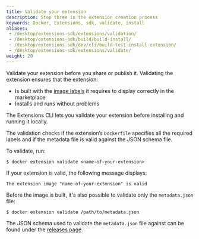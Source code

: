 ```yaml
---
title: Validate your extension
description: Step three in the extension creation process
keywords: Docker, Extensions, sdk, validate, install
aliases:
 - /desktop/extensions-sdk/extensions/validation/
 - /desktop/extensions-sdk/build/build-install/
 - /desktop/extensions-sdk/dev/cli/build-test-install-extension/
 - /desktop/extensions-sdk/extensions/validate/
weight: 20
---
```


Validate your extension before you share or publish it. Validating the extension ensures that the extension:

- Is built with the [image labels](labels.md) it requires to display correctly in the marketplace
- Installs and runs without problems

The Extensions CLI lets you validate your extension before installing and running it locally.

The validation checks if the extension’s `Dockerfile` specifies all the required labels and if the metadata file is valid against the JSON schema file.

To validate, run:

```console
$ docker extension validate <name-of-your-extension>
```

If your extension is valid, the following message displays:

```console
The extension image "name-of-your-extension" is valid
```

Before the image is built, it's also possible to validate only the `metadata.json` file:

```console
$ docker extension validate /path/to/metadata.json
```

The JSON schema used to validate the `metadata.json` file against can be found under the [releases page](https://github.com/docker/extensions-sdk/releases/latest).
